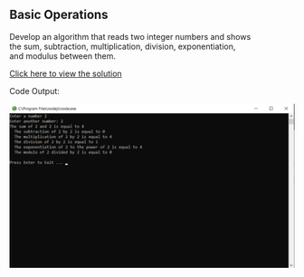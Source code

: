 ## Basic Operations

Develop an algorithm that reads two integer numbers and shows<br>the sum, subtraction, multiplication, division, exponentiation,<br> and modulus between them.

[Click here to view the solution](https://github.com/davi-p-oliveira-11/JavaScriptCodeHub/blob/main/Challenges/Operations/solution.js)

Code Output:

![Output](https://github.com/davi-p-oliveira-11/JavaScriptCodeHub/blob/main/Challenges/Operations/screenshot.png)
